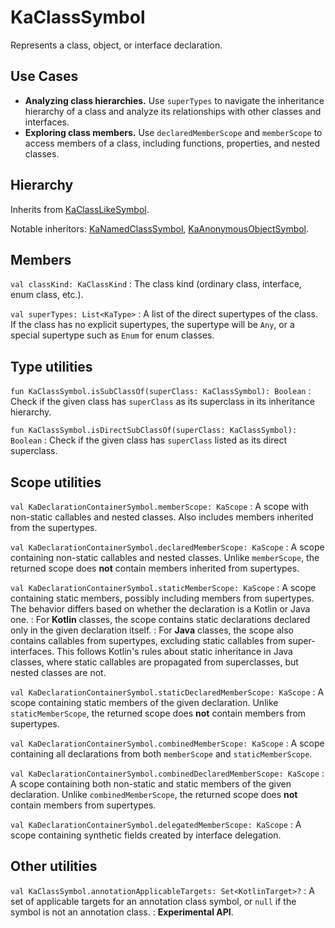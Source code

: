 # KaClassSymbol

Represents a class, object, or interface declaration.

## Use Cases

* **Analyzing class hierarchies.** Use `superTypes` to navigate the inheritance hierarchy of a class and analyze its
  relationships with other classes and interfaces.
* **Exploring class members.** Use `declaredMemberScope` and `memberScope` to access members of a class,
including functions, properties, and nested classes.

## Hierarchy

Inherits from [KaClassLikeSymbol](KaClassLikeSymbol.md).

Notable inheritors: [KaNamedClassSymbol](KaNamedClassSymbol.md), [KaAnonymousObjectSymbol](KaAnonymousObjectSymbol.md).

## Members

`val classKind: KaClassKind`
: The class kind (ordinary class, interface, enum class, etc.).

`val superTypes: List<KaType>`
: A list of the direct supertypes of the class. If the class has no explicit supertypes, the supertype will be `Any`, or 
a special supertype such as `Enum` for enum classes.

## Type utilities

`fun KaClassSymbol.isSubClassOf(superClass: KaClassSymbol): Boolean`
: Check if the given class has `superClass` as its superclass in its inheritance hierarchy.

`fun KaClassSymbol.isDirectSubClassOf(superClass: KaClassSymbol): Boolean`
: Check if the given class has `superClass` listed as its direct superclass.

## Scope utilities

`val KaDeclarationContainerSymbol.memberScope: KaScope`
: A scope with non-static callables and nested classes. Also includes members inherited from the supertypes.

`val KaDeclarationContainerSymbol.declaredMemberScope: KaScope`
: A scope containing non-static callables and nested classes.
Unlike `memberScope`, the returned scope does **not** contain members inherited from supertypes.

`val KaDeclarationContainerSymbol.staticMemberScope: KaScope`
: A scope containing static members, possibly including members from supertypes.
The behavior differs based on whether the declaration is a Kotlin or Java one.
: For **Kotlin** classes, the scope contains static declarations declared only in the given declaration itself.
: For **Java** classes, the scope also contains callables from supertypes, excluding static callables from super-interfaces.
This follows Kotlin's rules about static inheritance in Java classes, where static callables are propagated from
superclasses, but nested classes are not.

`val KaDeclarationContainerSymbol.staticDeclaredMemberScope: KaScope`
: A scope containing static members of the given declaration. Unlike `staticMemberScope`, the returned scope does
**not** contain members from supertypes.

`val KaDeclarationContainerSymbol.combinedMemberScope: KaScope`
: A scope containing all declarations from both `memberScope` and `staticMemberScope`.

`val KaDeclarationContainerSymbol.combinedDeclaredMemberScope: KaScope`
: A scope containing both non-static and static members of the given declaration.
Unlike `combinedMemberScope`, the returned scope does **not** contain members from supertypes.

`val KaDeclarationContainerSymbol.delegatedMemberScope: KaScope`
: A scope containing synthetic fields created by interface delegation.

## Other utilities

`val KaClassSymbol.annotationApplicableTargets: Set<KotlinTarget>?`
: A set of applicable targets for an annotation class symbol, or `null` if the symbol is not an annotation class.
: **Experimental API**.